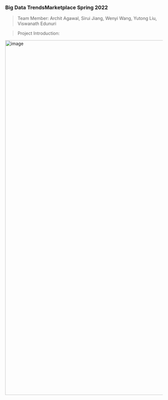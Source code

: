 ### Big Data TrendsMarketplace Spring 2022

> Team Member: Archit Agawal, Sirui Jiang, Wenyi Wang, Yutong Liu, Viswanath Edunuri

> Project Introduction:

<img width="1135" alt="image" src="https://user-images.githubusercontent.com/68842931/166157251-1459ca30-9608-43f6-bbba-6e41ef463305.png">
